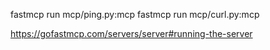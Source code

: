fastmcp run mcp/ping.py:mcp
fastmcp run mcp/curl.py:mcp

https://gofastmcp.com/servers/server#running-the-server